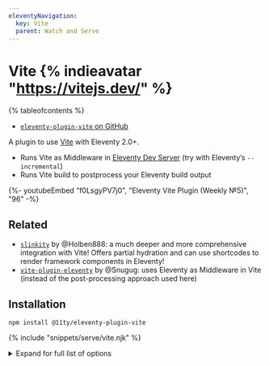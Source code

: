 ```yaml
---
eleventyNavigation:
  key: Vite
  parent: Watch and Serve
---
```


# Vite {% indieavatar "https://vitejs.dev/" %}

{% tableofcontents %}

- [`eleventy-plugin-vite` on GitHub](https://github.com/11ty/eleventy-plugin-vite)

A plugin to use [Vite](https://vitejs.dev/) with Eleventy 2.0+.

- Runs Vite as Middleware in [Eleventy Dev Server](/docs/dev-server/) (try with Eleventy’s `--incremental`)
- Runs Vite build to postprocess your Eleventy build output

<div class="youtube-related">
  {%- youtubeEmbed "f0LsgyPV7j0", "Eleventy Vite Plugin (Weekly №5)", "96" -%}
</div>

## Related

- [`slinkity`](https://slinkity.dev/) by @Holben888: a much deeper and more comprehensive integration with Vite! Offers partial hydration and can use shortcodes to render framework components in Eleventy!
- [`vite-plugin-eleventy`](https://www.npmjs.com/package/vite-plugin-eleventy) by @Snugug: uses Eleventy as Middleware in Vite (instead of the post-processing approach used here)

## Installation

```
npm install @11ty/eleventy-plugin-vite
```

{% include "snippets/serve/vite.njk" %}

<details>
<summary>Expand for full list of options</summary>

View the [full list of Vite Configuration options](https://vitejs.dev/config/).

{% include "snippets/serve/vite-options.njk" %}

See the full list of [`serverOptions` on the Dev Server documentation](/docs/dev-server/).

</details>
